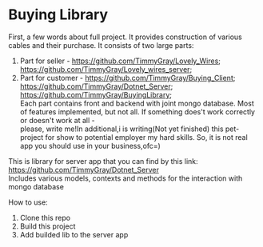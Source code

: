 # Buying Library

First, a few words about full project. It provides construction of various cables and their purchase. It consists of two large parts:  

1) Part for seller - https://github.com/TimmyGray/Lovely_Wires; https://github.com/TimmyGray/Lovely_wires_server;  
2) Part for customer - https://github.com/TimmyGray/Buying_Client; https://github.com/TimmyGray/Dotnet_Server; https://github.com/TimmyGray/BuyingLibrary;  
Each part contains front and backend with joint mongo database. Most of features implemented, but not all. If something does't work correctly or doesn't work at all -  
please, write me!In additional,i is writing(Not yet finished) this pet-project for show to potential employer my hard skills. So, it is not real app you should use in your business,ofc=)  

This is library for server app that you can find by this link: https://github.com/TimmyGray/Dotnet_Server  
Includes various models, contexts and methods for the interaction with mongo database  

How to use:  
1) Clone this repo  
2) Build this project  
3) Add builded lib to the server app  